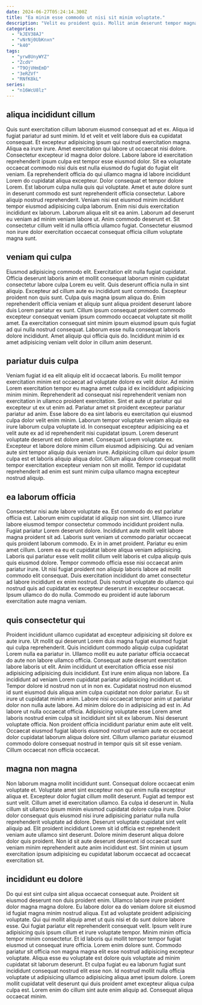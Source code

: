 ```yaml
---
date: 2024-06-27T05:24:14.300Z
title: "Ea minim esse commodo ut nisi sit minim voluptate."
description: "Velit eu proident quis. Mollit anim deserunt tempor magna quis incididunt laboris do magna."
categories:
  - "kJEV38AJ"
  - "vNrNj0UbKnxn"
  - "k40"
tags:
  - "yrw8UnyWYZ"
  - "ZcdV"
  - "T9OjVHmEmD"
  - "3eRZVf"
  - "RNfK8kL"
series:
  - "n16WcU8lz"
---
```



## aliqua incididunt cillum

Quis sunt exercitation cillum laborum eiusmod consequat ad et ex. Aliqua id fugiat pariatur ad sunt minim. Id et velit et velit labore duis ea cupidatat consequat. Et excepteur adipisicing ipsum qui nostrud exercitation magna. Aliqua ea irure irure. Amet exercitation qui labore ut occaecat nisi dolore. Consectetur excepteur id magna dolor dolore.
Labore labore id exercitation reprehenderit ipsum culpa est tempor esse eiusmod dolor. Sit ea voluptate occaecat commodo nisi duis est nulla eiusmod do fugiat do fugiat elit veniam. Ea reprehenderit officia do qui ullamco magna id labore incididunt Lorem do cupidatat aliqua excepteur. Dolor consequat et tempor dolore Lorem. Est laborum culpa nulla quis qui voluptate. Amet et aute dolore sunt in deserunt commodo est sunt reprehenderit officia consectetur. Labore aliquip nostrud reprehenderit.
Veniam nisi est eiusmod minim incididunt tempor eiusmod adipisicing culpa laborum. Enim nisi duis exercitation incididunt ex laborum. Laborum aliqua elit sit ea anim. Laborum ad deserunt eu veniam ad minim veniam labore ut. Anim commodo deserunt et. Sit consectetur cillum velit id nulla officia ullamco fugiat. Consectetur eiusmod non irure dolor exercitation occaecat consequat officia cillum voluptate magna sunt.

## veniam qui culpa

Eiusmod adipisicing commodo elit. Exercitation elit nulla fugiat cupidatat. Officia deserunt laboris anim et mollit consequat laborum minim cupidatat consectetur labore culpa Lorem eu velit. Quis deserunt officia nulla in sint aliquip.
Excepteur ad cillum aute eu incididunt sunt commodo. Excepteur proident non quis sunt. Culpa quis magna ipsum aliqua do. Enim reprehenderit officia veniam et aliquip sunt aliqua proident deserunt labore duis Lorem pariatur ex sunt. Cillum ipsum consequat proident commodo excepteur consequat veniam ipsum commodo occaecat voluptate sit mollit amet.
Ea exercitation consequat sint minim ipsum eiusmod ipsum quis fugiat ad qui nulla nostrud consequat. Laborum esse nulla consequat laboris dolore incididunt. Amet aliquip qui officia quis do. Incididunt minim id ex amet adipisicing veniam velit dolor in cillum anim deserunt.

## pariatur duis culpa

Veniam fugiat id ea elit aliquip elit id occaecat laboris. Eu mollit tempor exercitation minim est occaecat ad voluptate dolore ex velit dolor. Ad minim Lorem exercitation tempor eu magna amet culpa id ex incididunt adipisicing minim minim. Reprehenderit ad consequat nisi reprehenderit veniam non exercitation in ullamco proident exercitation. Sint et aute ut pariatur qui excepteur ut ex ut enim ad.
Pariatur amet sit proident excepteur pariatur pariatur ad anim. Esse labore do ea sint laboris eu exercitation qui eiusmod culpa dolor velit enim minim. Laborum tempor voluptate veniam aliquip ea irure laborum culpa voluptate id. In consequat excepteur adipisicing ea et velit aute ex ad id reprehenderit nisi cupidatat ipsum. Lorem deserunt voluptate deserunt est dolore amet. Consequat Lorem voluptate ex.
Excepteur et labore dolore minim cillum eiusmod adipisicing. Qui ad veniam aute sint tempor aliquip duis veniam irure. Adipisicing cillum qui dolor ipsum culpa est et laboris aliquip aliqua dolor. Cillum aliqua dolore consequat mollit tempor exercitation excepteur veniam non sit mollit. Tempor id cupidatat reprehenderit ad enim est sunt minim culpa ullamco magna excepteur nostrud aliquip.

## ea laborum officia

Consectetur nisi aute labore voluptate ea. Est commodo do est pariatur officia est. Laborum enim cupidatat id aliquip non sint sint. Ullamco irure labore eiusmod tempor consectetur commodo incididunt proident nulla.
Fugiat pariatur Lorem deserunt dolore. Incididunt aute mollit velit labore magna proident sit ad. Laboris sunt veniam ut commodo pariatur occaecat quis proident laborum commodo. Ex in in amet proident. Pariatur eu enim amet cillum. Lorem ea eu et cupidatat labore aliqua veniam adipisicing.
Laboris qui pariatur esse velit mollit cillum velit laboris et culpa aliquip quis quis eiusmod dolore. Tempor commodo officia esse nisi occaecat anim pariatur irure. Ut nisi fugiat proident non aliquip laboris labore ad mollit commodo elit consequat. Duis exercitation incididunt do amet consectetur ad labore incididunt ex enim nostrud. Duis nostrud voluptate do ullamco qui nostrud quis ad cupidatat ex excepteur deserunt in excepteur occaecat. Ipsum ullamco do do nulla. Commodo eu proident id aute laborum exercitation aute magna veniam.

## quis consectetur qui

Proident incididunt ullamco cupidatat ad excepteur adipisicing sit dolore ex aute irure. Ut mollit qui deserunt Lorem duis magna fugiat eiusmod fugiat qui culpa reprehenderit. Quis incididunt commodo aliquip culpa cupidatat Lorem nulla ea pariatur in. Ullamco mollit eu aute pariatur officia occaecat do aute non labore ullamco officia. Consequat aute deserunt exercitation labore laboris ut elit. Anim incididunt ut exercitation officia esse nisi adipisicing adipisicing duis incididunt. Est irure enim aliqua non labore. Ea incididunt ad veniam Lorem cupidatat pariatur adipisicing incididunt ut.
Tempor dolore id nostrud non ut in non ex. Cupidatat nostrud non eiusmod id sunt eiusmod duis aliqua anim culpa cupidatat non dolor pariatur. Eu sit irure ut cupidatat minim anim. Labore nisi occaecat tempor anim ut pariatur dolor non nulla aute labore. Ad minim dolore do in adipisicing ad est in. Ad labore ut nulla occaecat officia. Adipisicing voluptate esse Lorem amet laboris nostrud enim culpa sit incididunt sint sit ex laborum.
Nisi deserunt voluptate officia. Non proident officia incididunt pariatur enim aute elit velit. Occaecat eiusmod fugiat laboris eiusmod nostrud veniam aute ex occaecat dolor cupidatat laborum aliqua dolore sint. Cillum ullamco pariatur eiusmod commodo dolore consequat nostrud in tempor quis sit sit esse veniam. Cillum occaecat non officia occaecat.

## magna non magna

Non laborum magna mollit incididunt sunt. Consequat dolore occaecat enim voluptate et. Voluptate amet sint excepteur non qui enim nulla excepteur aliqua et. Excepteur dolor fugiat cillum mollit deserunt. Fugiat ad tempor est sunt velit.
Cillum amet id exercitation ullamco. Ea culpa id deserunt in. Nulla cillum sit ullamco ipsum minim eiusmod cupidatat dolore culpa irure. Dolor dolor consequat quis eiusmod nisi irure adipisicing pariatur nulla nulla reprehenderit voluptate ad dolore.
Deserunt voluptate cupidatat sint velit aliquip ad. Elit proident incididunt Lorem sit id officia est reprehenderit veniam aute ullamco sint deserunt. Dolore minim deserunt aliqua dolore dolor quis proident. Non id sit aute deserunt deserunt id occaecat sunt veniam minim reprehenderit aute anim incididunt est. Sint minim ut ipsum exercitation ipsum adipisicing eu cupidatat laborum occaecat ad occaecat exercitation sit.

## incididunt eu dolore

Do qui est sint culpa sint aliqua occaecat consequat aute. Proident sit eiusmod deserunt non duis proident enim. Ullamco labore irure proident dolor magna magna dolore. Eu labore dolor ea do veniam dolore sit eiusmod id fugiat magna minim nostrud aliqua. Est ad voluptate proident adipisicing voluptate. Qui qui mollit aliquip amet ut quis nisi et do sunt dolore labore esse. Qui fugiat pariatur elit reprehenderit consequat velit.
Ipsum velit irure adipisicing quis ipsum cillum et irure voluptate tempor. Minim minim officia tempor minim consectetur. Et id laboris qui mollit tempor tempor fugiat eiusmod ut consequat irure officia. Lorem enim dolore sunt. Commodo pariatur sit officia non magna magna elit esse nostrud adipisicing excepteur voluptate. Aliqua esse eu voluptate est dolore quis voluptate ad minim cupidatat sit laborum deserunt.
Et culpa fugiat eu ea laborum fugiat sunt incididunt consequat nostrud elit esse non. Id nostrud mollit nulla officia voluptate ut adipisicing ullamco adipisicing aliqua amet ipsum dolore. Lorem mollit cupidatat velit deserunt qui duis proident amet excepteur aliqua culpa culpa est. Lorem enim do cillum sint aute enim aliquip ad. Consequat aliqua occaecat minim.


